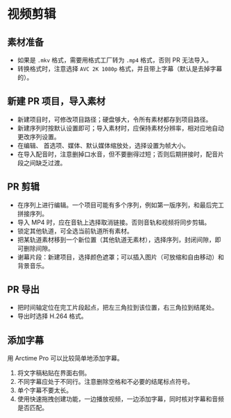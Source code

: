 # 视频剪辑

## 素材准备

- 如果是 `.mkv` 格式，需要用格式工厂转为 `.mp4` 格式，否则 PR 无法导入。
- 转换格式时，注意选择 `AVC 2K 1080p` 格式，并且带上字幕（默认是去掉字幕的）。

## 新建 PR 项目，导入素材

- 新建项目时，可修改项目路径；硬盘够大，令所有素材都存到项目路径。
- 新建序列时按默认设置即可；导入素材时，应保持素材分辨率，相对应地自动更改序列设置。
- 在编辑、 首选项、媒体、默认媒体缩放处，选择设置为帧大小。
- 在导入配音时，注意删掉口水音，但不要删得过短；否则后期拼接时，配音片段之间缺乏过渡。

## PR 剪辑

- 在序列上进行编辑。一个项目可能有多个序列，例如第一版序列，和最后完工拼接序列。
- 导入 MP4 时，应在音轨上选择取消链接。否则音轨和视频将同步剪辑。
- 锁定其他轨道，可全选当前轨道所有素材。
- 把某轨道素材移到一个新位置（其他轨道无素材），选择序列，封闭间隙，即可删除间隙。
- 谢幕片段：新建项目，选择颜色遮罩；可以插入图片（可放缩和自由移动）和背景音乐。

## PR 导出

- 把时间轴定位在完工片段起点，把左三角拉到该位置，右三角拉到结尾处。
- 导出时选择 H.264 格式。

## 添加字幕

用 Arctime Pro 可以比较简单地添加字幕。

1. 将文字稿粘贴在界面右侧。
2. 不同字幕应处于不同行。注意删除空格和不必要的结尾标点符号。
3. 单个字幕不要太长。
4. 使用快速拖拽创建功能，一边播放视频，一边添加字幕，同时核对字幕和音频是否匹配。

